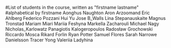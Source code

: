 #List of students in the course, written as "firstname lastname"
#alphabetical by firstname
Aonghus Naughton
Aron Arzoomand
Eric Ahlberg
Federico Pozzani
Hui Yu
Jose B_Walls
Lina Stepanauskaite
Magnus Tronstad
Mariam Miari
Mariia Feshyna
Markella Zacharouli
Michael Nagy
Nicholas_Karlowatz
Panagiotis Kalogeropoulos
Radosław Grochowski
Riccardo Mosca
Rikard Forlin
Ryan Potter
Samuel Flores
Sarah Narrowe Danielsson
Tracer Yong
Valeriia Ladyhina